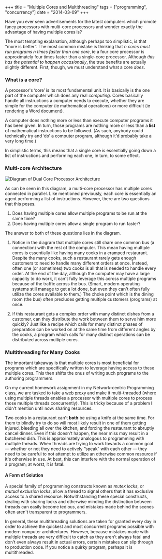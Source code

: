 +++
title = "Multiple Cores and Multithreading"
tags = ["programming", "concurrency"]
date = "2014-03-09"
+++

Have you ever seen advertisements for the latest computers which promote fancy processors with multi-core processors and
wonder exactly the advantage of having multiple cores is?

The most tempting explanation, although perhaps too simplistic, is that &ldquo;more is better&rdquo;. The most common
mistake is thinking that _n cores must run programs n times faster than one core_, ie a four core processor is
approximately four times faster than a single-core processor. Although _this has the potential to happen occasionally_,
the true benefits are actually slightly different. First, though, we must understand what a core _does_.

### What is a core?

A processor's &lsquo;core&rsquo; is its most fundamental unit. It is basically is the one part of the computer which
does any real _computing_. Cores basically handle all instructions a computer needs to execute, whether they are simple
for the computer (ie mathematical operations) or more difficult (ie rendering a Word document).

A computer does nothing more or less than execute computer programs it has been given. In turn, those programs are
nothing more or less than a **list** of mathematical instructions to be followed. (As such, anybody could technically
try and &lsquo;do&rsquo; a computer program, although it'd probably take a very long time.)

In simplistic terms, this means that a single core is essentially going down a list of instructions and performing each
one, in turn, to some effect.

### Multi-core Architecture

![Diagram of Dual Core Processor Architecture](/img/Dual_Core_Generic.svg)

As can be seen in this diagram, a multi-core processor has multiple cores connected in parallel. Like mentioned
previously, each core is essentially an agent performing a list of instructions. However, there are two questions that
this poses.

1. Does having multiple cores allow multiple programs to be run at the same time?
2. Does having multiple cores allow a single program to run faster?

The answer to both of these questions lies in the diagram. 

1. Notice in the diagram that multiple cores still share one common bus (a connection) with the rest of the computer.
   This mean having multiple cores is essentially like having many cooks in a cramped restaurant. Despite the many cooks,
   such a restaurant rarely gets enough customers to need to handle many different orders at once. Instead, often one (or
   sometimes) two cooks is all that is needed to handle every order. At the end of the day, although the computer may have
   a large capacity to do work, it can't fully leverage this across multiple programs because of the traffic across the
   bus. (Smart, modern operating systems still manage to get a lot done, but even they can't often fully utilize the cores
   available to them.) The choke point which is the dining room (the bus) often precludes getting multiple customers
   (programs) at once.

2. If this restaurant gets a complex order with many distinct dishes from a customer, can they distribute the work
   between them to serve him more quickly? Just like a recipe which calls for many distinct phases of preparation can be
   worked on at the same time from different angles by the cooks, a program which calls for many distinct operations can be
   distributed across multiple cores.

### Multithreading for Many Cooks

The important takeaway is that multiple cores is most beneficial for programs which are specifically written to leverage
having access to these multiple cores. This then shifts the onus of writing such programs to the authoring programmers.

On my current homework assignment in my Network-centric Programming class, we are tasked to take a 
[web proxy](http://en.wikipedia.org/wiki/Web_proxy#Web_proxy_servers) and make it multi-threaded 
(where using multiple threads enables a processor with multiple cores to process those multiple threads concurrently). 
This is tricky because of a problem I didn't mention until now: sharing resources. 

Two cooks in a restaurant can't **both** be using a knife at the same time. For them to blindly try to do so will most
likely result in one of them getting injured, bleeding all over the kitchen, and forcing the restaurant to abruptly
cancel dinner. Even if this doesn't happen, the near miss may result in a butchered dish. This is approximately
analogous to programming with multiple threads. When threads are trying to work towards a common goal &mdash; whether or
not they need to actively &ldquo;speak&rdquo; with each other &mdash; they need to be careful to not attempt to utilize
an otherwise common resource if it's otherwise in use. At best, this can interfere with the normal operation of a
program; at worst, it is fatal.

#### A Form of Solution

A special family of programming constructs known as _mutex locks_, or _mutual exclusion locks_, allow a thread to signal
others that it has exclusive access to a shared resource. Notwithstanding these special constructs, dealing with sharing
locks and otherwise minding the distinction between threads can easily become tedious, and mistakes made behind the
scenes often aren't transparent to programmers.

In general, these multithreading solutions are taken for granted every day in order to achieve the quickest and most
concurrent programs possible with modern computer architectures. However, because mistakes made with multiple threads
are very difficult to catch as they aren't always fatal and don't even always result in actual errors, certain mistakes
can slip through to production code. If you notice a quirky program, perhaps it is multithreaded.

